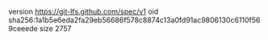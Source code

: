 version https://git-lfs.github.com/spec/v1
oid sha256:1a1b5e6eda2fa29eb56686f578c8874c13a0fd91ac9806130c6110f569ceeede
size 2757
